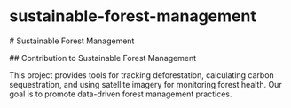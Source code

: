 # sustainable-forest-management

\# Sustainable Forest Management



\## Contribution to Sustainable Forest Management



This project provides tools for tracking deforestation, calculating carbon sequestration, and using satellite imagery for monitoring forest health. Our goal is to promote data-driven forest management practices.



